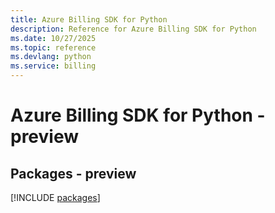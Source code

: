 ```yaml
---
title: Azure Billing SDK for Python
description: Reference for Azure Billing SDK for Python
ms.date: 10/27/2025
ms.topic: reference
ms.devlang: python
ms.service: billing
---
```

# Azure Billing SDK for Python - preview
## Packages - preview
[!INCLUDE [packages](billing-index.md)]